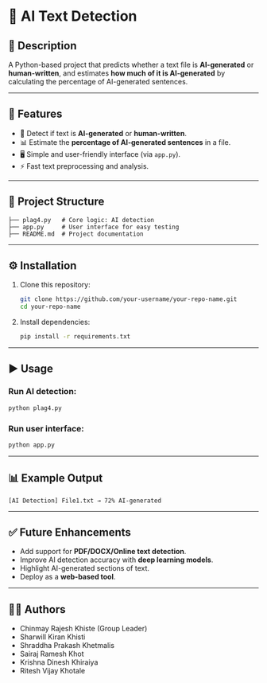 # 🤖 AI Text Detection

## 📌 Description
A Python-based project that predicts whether a text file is **AI-generated** or **human-written**, and estimates **how much of it is AI-generated** by calculating the percentage of AI-generated sentences.

---

## 🚀 Features
- 📝 Detect if text is **AI-generated** or **human-written**.
- 📊 Estimate the **percentage of AI-generated sentences** in a file.
- 🖥️ Simple and user-friendly interface (via `app.py`).
- ⚡ Fast text preprocessing and analysis.

---

## 📂 Project Structure
```
├── plag4.py   # Core logic: AI detection
├── app.py     # User interface for easy testing
├── README.md  # Project documentation
```

---

## ⚙️ Installation
1. Clone this repository:
   ```bash
   git clone https://github.com/your-username/your-repo-name.git
   cd your-repo-name
   ```
2. Install dependencies:
   ```bash
   pip install -r requirements.txt
   ```

---

## ▶️ Usage
### Run AI detection:
```bash
python plag4.py
```

### Run user interface:
```bash
python app.py
```

---

## 📊 Example Output
```text
[AI Detection] File1.txt → 72% AI-generated
```

---

## ✅ Future Enhancements
- Add support for **PDF/DOCX/Online text detection**.
- Improve AI detection accuracy with **deep learning models**.
- Highlight AI-generated sections of text.
- Deploy as a **web-based tool**.

---

## 👨‍💻 Authors
- Chinmay Rajesh Khiste (Group Leader)
- Sharwill Kiran Khisti
- Shraddha Prakash Khetmalis
- Sairaj Ramesh Khot
- Krishna Dinesh Khiraiya
- Ritesh Vijay Khotale
